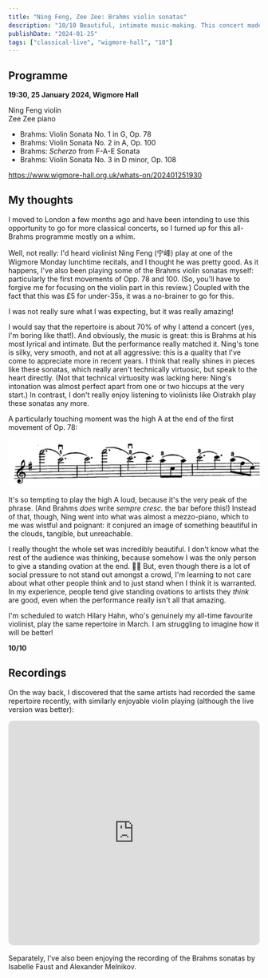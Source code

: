 ```yaml
---
title: "Ning Feng, Zee Zee: Brahms violin sonatas"
description: "10/10 Beautiful, intimate music-making. This concert made me actually start a blog."
publishDate: "2024-01-25"
tags: ["classical-live", "wigmore-hall", "10"]
---
```


## Programme

**19:30, 25 January 2024, Wigmore Hall**

Ning Feng violin<br/>
Zee Zee piano

- Brahms: Violin Sonata No. 1 in G, Op. 78
- Brahms: Violin Sonata No. 2 in A, Op. 100
- Brahms: *Scherzo* from F-A-E Sonata
- Brahms: Violin Sonata No. 3 in D minor, Op. 108

https://www.wigmore-hall.org.uk/whats-on/202401251930

## My thoughts

I moved to London a few months ago and have been intending to use this opportunity to go for more classical concerts, so I turned up for this all-Brahms programme mostly on a whim.

Well, not really: I'd heard violinist Ning Feng (宁峰) play at one of the Wigmore Monday lunchtime recitals, and I thought he was pretty good.
As it happens, I've also been playing some of the Brahms violin sonatas myself: particularly the first movements of Opp. 78 and 100.
(So, you'll have to forgive me for focusing on the violin part in this review.)
Coupled with the fact that this was £5 for under-35s, it was a no-brainer to go for this.

I was not really sure what I was expecting, but it was really amazing!

I would say that the repertoire is about 70% of why I attend a concert (yes, I'm boring like that!).
And obviously, the music is great: this is Brahms at his most lyrical and intimate.
But the performance really matched it.
Ning's tone is silky, very smooth, and not at all aggressive: this is a quality that I've come to appreciate more in recent years.
I think that really shines in pieces like these sonatas, which really aren't technically virtuosic, but speak to the heart directly.
(Not that technical virtuosity was lacking here: Ning's intonation was almost perfect apart from one or two hiccups at the very start.)
In contrast, I don't really enjoy listening to violinists like Oistrakh play these sonatas any more.

A particularly touching moment was the high A at the end of the first movement of Op. 78:

![Brahms Op. 78 excerpt](./op78.png)

It's so tempting to play the high A loud, because it's the very peak of the phrase.
(And Brahms *does* write *sempre cresc.* the bar before this!)
Instead of that, though, Ning went into what was almost a mezzo-piano, which to me was wistful and poignant: it conjured an image of something beautiful in the clouds, tangible, but unreachable.

I really thought the whole set was incredibly beautiful.
I don't know what the rest of the audience was thinking, because somehow I was the only person to give a standing ovation at the end. 🤷‍♀️
But, even though there is a lot of social pressure to not stand out amongst a crowd, I'm learning to not care about what other people think and to just stand when I think it is warranted.
In my experience, people tend give standing ovations to artists they *think* are good, even when the performance really isn't all that amazing.

I'm scheduled to watch Hilary Hahn, who's genuinely my all-time favourite violinist, play the same repertoire in March.
I am struggling to imagine how it will be better!

**10/10**

## Recordings

On the way back, I discovered that the same artists had recorded the same repertoire recently, with similarly enjoyable violin playing (although the live version was better):

<iframe allow="autoplay *; encrypted-media *; fullscreen *; clipboard-write" frameborder="0" height="450" style="width:100%;max-width:660px;overflow:hidden;border-radius:10px;" sandbox="allow-forms allow-popups allow-same-origin allow-scripts allow-storage-access-by-user-activation allow-top-navigation-by-user-activation" src="https://embed.music.apple.com/gb/album/brahms-violin-sonatas/1660738367"></iframe>

Separately, I've also been enjoying the recording of the Brahms sonatas by Isabelle Faust and Alexander Melnikov.
